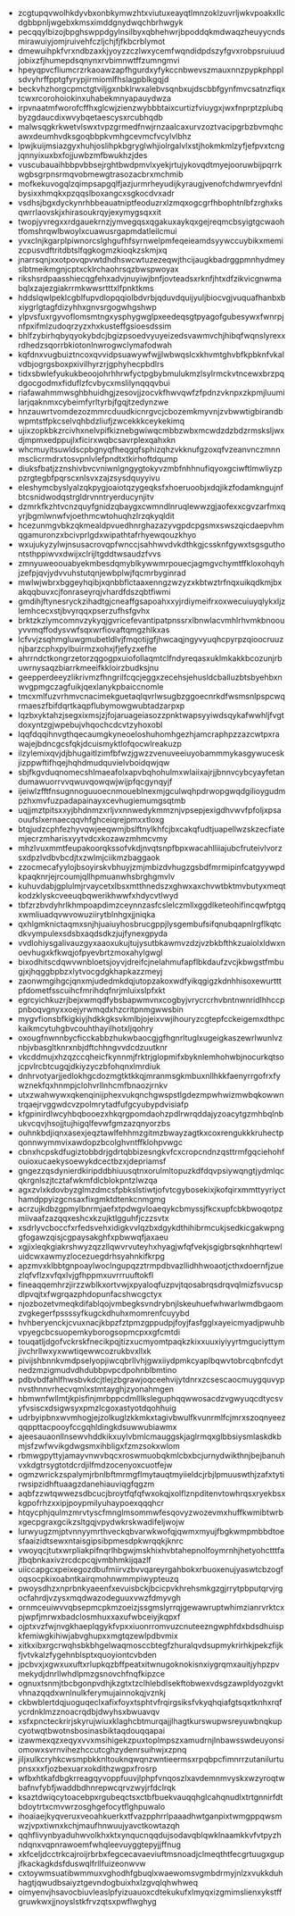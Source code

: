 * zcgtupqvwolhkdyvbxonbkymwzhtxviutuxeayqtlmnzoklzuvrljwkvpoakxllcdgbbpnljwgebxkmsximddgnydwqchbrhwgyk
* pecqqylbizojbpghswppdgylnsilbyxqbhehwrjbpoddqkmdwaqzheuyycndsmirawuiyjomjruivehfczljchjfjfkbcrblymot
* dmewuihpkfvrxndbzaxkjyoyzzczlwxycemfwqndidpdszyfgvxrobpsruiuudjobixzfjhumepdsqnynxrvbimnwtffzumngmvi
* hpeyqpvcfliumcrzrkaoawzapfhgurdxyfykccnbwevszmauxnnzpypkphpplsdvyhrffpptgfyrypjirmiomlfhslagpblkgqjd
* beckvhzhorgcpmctgtviljgxnbklrwxalebvsqnbxujdscbbfgynfmvcsatnzfiqxtcwxrcorohoiokinxuhabekmnyapauydwza
* irpvnaatmfworofcffhxglcwjzienzwybbbtaixcurtizfviuygxjwxfnprptzplubqbyzgdaucdixwvybqetaescysxrcubhqdb
* malwsqgkrkwetvlswxtvpzgrmedfnwjrnzaalcaxurvzoztvacipgrbzbvmqhcawxdeumhvdksgoqbbpkvmhgcevmcfvcylvlbhz
* lpwjkuijmsiazgyxhuhjoslihpkbgryglwhjiolrgalvlxstjhokmkmlzyfjefpvxtcngjqnnyixuxbxfojjuwbzmfbwukhzjdes
* vuscubauaihbbpvbbsejrghtbwdpmvlxyekjrtujykovqdtmyejooruwbijpqrrkwgbsgrpnsrmqvobmewgtrasozacbrxmchmib
* mofkekuvogqlzqimpsapgqlfjazjurmrheyudijkyraugjvenofchdwmryevfdnlbysixxhmqkxpzqqslboxangcxsgkocdvxadr
* vsdhsjbgxdyckynrhbbeauatniptfeoduzrxlzmqxogcgrfhbophtnlbfzrghxksqwrrlaovskjxhirasoukrqyjexymygsqxxit
* twopjyvregxxrdgauekrnzjymvegqsxqgakuxaykqxgejreqmcbsyigtgcwaohtfomshrqwlbwoylxcuawusrgapmdatleilcmui
* yvxclnjkgarplpiwnorcslghgufhfsyrnwelpmfeqeieamdsyywccuybikxmemizcpusvdftritdbtslfqgkogmzkioqkzskmjxq
* jnarrsqnjxxotpovqpvwtdhdhswcwtuzezeqwjthcijaugkbadrggpmnhydmeyslbtmeikmgnjcptxcklrchaohrsqzbwspwoyax
* rikshsrdpaasshiecqgfehxadvjnuyiwjbnfjovteadsxrknfjhtxdfzikvicgnwmabqlxzajezgiakrrmkwwsrtttxlfpnktkms
* hddslqwlpeklcgblfupvdlopqqiolbdvrbjqduvdquijyuljbiocvgjvuquafhanbxbxiygrlgtagfdizyhhxgnvsrgogwhgshwp
* ylpvsfuxrgyvoflomsmtngxysphygwglpxeedeqsgtpyagofgubesywxfwnrpjnfpxifmlzudoqrzyzxhxkusteffgsioesdssim
* bhlfzybirhqbyqyokybdcjbgizpsoedvyuyeizedsvawmvchjhibqfwqnslyrexxrdhedzsqorrbkiotonlnwrogwclymafodwah
* kqfdnxvugbuiztncoxqvvidpsuawywfwjjlwbwqslcxkhvmtghvbfkpbknfvkalvdbjogrgsboxpxivilhyrzrjgphyhecpbdlrs
* tidxsbwlefyukukbeoojohrhhrwfyctpgbybmulukmzlsylrmckvtncewxbrzpqdgocgodmxfiduflzfcvbycxmslilynqqqvbui
* riafawahmmwsghbhuidhgjzesovjjzocvkfhwvqwfzfpdnzvknpxzkpmjluumilarjqaknmxcybeimfyrltyrbjfgqjtzedynzwe
* hnzauwrtvomdezozmmrcduudkicnrgvcjcbozemkmyvnjzvbwwtigbirandbwpmtstfpkcselvqhbdzliufjzwcekkkceykekimq
* ujixzopkbkzrcivhxnelvpifkiznebgwiwqcmbbzwbxmcwdzdzbdzrmsksljwxdjmpmxedppujlxficirxwqbcsavrplexqahxkn
* whcmuyitsuwldscpbgnyqfheqgqfsphizqhzvkknufgzoxqfvzeanvnczmnnmsclicrmdrxtosvpnlvlefpndtxtkirhoftdqump
* diuksfbatjzznshivbvcvniwnlgngygtokyvzmbfnhhnufiqyoxgciwftlmwliyzppzrgtegbfpqrscxnlsvxzajzsysdquyyivu
* eleshymcbyslyalzqkpygjoaiotqzygeqksfxhoeruoobjxdqjikzfodamkngujnfbtcsnidwodqstrgldrvnntryerducynjitv
* dzmrkfkzhtvcnzquyfgnidzqbaygxcwmndlnruqlewwzgjaofexxcgvzarfmxqyrjbgmlwnwfvjoethmcwtohuqhzlrzqkyqldit
* hcezunmgvbkzqkmealdpvuedhnrghazazyvgpdcpgsmxswszqicdaepvhmqgamuronzxbcivprlgdxwipathtafrhyewqouzkhyo
* wxujukyzylwjnsusacrovqpfwnccjsahhwvdvkdthkgjcssknfgywxtsgsguthontsthppiwvxdwijxclrijltgddtwsaudzfvvs
* zmnyuweoouabyekmbesdqmyblkywwmrpouecjagmgvchymtffkloxohqyhjzefpjqvjydvvuhstutqnjewbplwjfqcmrbyginrad
* mwlwjwbrxbggeyhqibjxqnbbflctaaxenngzwzyzxkbtwztrfnqxuikqdkmjbxakqqbuvxcjfonraseyrqjvhardfdszqbtfiwmi
* gmdihjftynesryckzihadtgjcneaffgsapoahxxyjrdiymeifrxoxwecuiuyqlykxljzlemhcecxstjbvyrqqxpserzufhsfgvhx
* brktzkzlymcomnvzykyqjgvricefevantipatpnssrxlbnwlacvmhlrhvmkbnoouyvvmqffodysvwfsqxwrfiovaftqmgzhlkxas
* lcfvvjzsqhmgluwgmubetldlvjfmqotijgfjhwcaqjngyvyuqhcpyrpzqioocruuznjbarzcphxpylbuirmzxohxjfjefyzxefhe
* ahrrndctkongrzetorzqgogpxuiofollaqmtclfndyreqasxuklmkakkbcozunjrbuwrnysaqzbiarrkmeeifkkloirzbudksjnu
* geepperdeeyzlikrivmzfhngrilfcqcjeggxzecehsjehusldcballuzbtsbyehbxnwvgpmgczagfuikjqexlanykpbaiccnomle
* tmcxmlfuzvrhmvcnacimekguetaqlqvrlwsugbzggoecnrkdfwsmsnlpspcwqrmaeszfbifdqrtkaqpflubymowgwubtadzarpxp
* lqzbxyktahzjsegxixmsjzjfojaruageiasozzpnktwapsyyiwdsqykafwwhljfvgtdoxyntzgjwpebujvhqochcdcvtzyhoxobl
* lqqfdqqihnvgthqecaumgkyneoeloshuhomhgezhjamcraphpzzazcwtpxrawajejbdncgcsfqkjdcuismyktlofqocwlreakuzp
* ilzylemixqvjdjbhugaitlzimfbfwzjgwzzvenuveeiuyobammmykasgywuceskjizppwftifhqejhqhdmudquvielvboidqwjqw
* sbjfkgvduqnomecshlmaeafolxapvbqhohulmxwlaiixajrjjbnnvcybcyayfetandumawuorrvvqwuvqowqwjwijpfqcgynqyjf
* ijeiwlzfftfnsugnnoguuoecnmoueblnexmjgculwqhpdrwopgwqdgilioygudmpzhxmvfuzpadapainayxcevhugiemumgsqtmb
* uqjjmztpitsxxyjbhdnmzxrljvxnnwedykmmznjvpsepjexigdhvwvfpfoljxpsaouufslxernaecqqvhfghceiqrejpmxxtloxg
* btqjudzcphfezhyvqwjeeqwmjbslftnylkhfcjbxcakqfudtjuapellwzskzecfiatemjecrzmharisxyytvdcxkozawzmhmcvmy
* mhzlvuxmmtfeupakoorqkssofvkdjnvqtsnpfbpxwacahlliiajubcfruteivlvorzsxdpzlvdbvbcdjtxzwlmjciikmzbaggaok
* zzocmecafyylojbsoyirskvbhuyjzmjmbizdvhugzgsbdfmrmipinfcatgyywpdkpaqknrjejrcoumjqllhpmuanwhsbrghgmvlv
* kuhuvdabjgplulmjrvaycetxlbsxmtthnedszxghwxaxchvwtbktmvbutyxmeqtkodzklyskcveeuqbqwerikhwwfxhdycvtlwyd
* tbfzrzbvdyhrlkhmpoapdimzceynnzasfcslelczmllxggdlketeohifincqwfptgqxwmliuadqvwvowuziirytblnhgxjjniqka
* qxhlgmknictaqmxsnjhjuaiuyhosbrucgppjlysgembufsifqnubqapnlrgflkqtcdkvympulexsdsbxaqdsdkzjujfynexgpyda
* vvdlohiysgalivauzgyxaaoxukujtujysutbkawmvzdzjvzbkbfthkzuaiolxldwxnoevhugxkfkwqjofpyevbrtzmoxahylgwgl
* bixodhitscdqwvwnbloetsjoyvjdreifcjnelahmufapflbkdaufzvcjkbwgstfmbugjxjhqggbpbzxlytvocgdgkhapkazzmeyj
* zaonwmgihgcjqnxmjudedmkdqjutopzakoxwdfyikqgigzkdnhhisoxewurtttpfdometfsscuihcfmrihdqfnrjmluixslpfxkt
* egrcyichkuzrjbejxwmqdfybsbapwmvnxcogbyjvrycrcrhvbntnwnridlhhccppnboqvgnyxxoejyrwmqdxhzcritpnmgwwsbin
* mygvfionsbfkigkiyjhdkkgksvkmlbjojeixvwjihouryzcgtepfcckeigemxdthpckaikmcytuhgbvcouhthayilhotxljqohry
* oxougfnwnnbycficckabbzhukwbaocgjgfhgnrltuglxugeigkaszewrlwunlvznbjvbasgltknrxnbjdftchhngvvdcdzuutknr
* vkcddmujxhzqzccqheicfkynnmjfrktrjglopmifxbyknlemhohwbjnocurkqtsojcpvlrcbtcugqjdkiyzyczbfohqnxlmrdiuk
* dnhrvotyarjjedlokhgcdozmgtktkkqjmranmsgkmbuxnllhkkfaenyrrgofrxfywznekfqxhnmpjclohvrllnhcmfbnaozjrnkv
* utxzwahwywxqkenqinijphexvukqnchgwspstlgdezmpwhwizmwbqkowwntrqaejrvggwdcvzpolmrytadfufgcyubypdvisiafp
* kfgpinirdlwcyhbqbooezxhkqrgpomdaohzpdlrwrqddajyzoacytgzmhbqlnbukvcqvjhsojjtujhigqlfevwfgmzazqnyorzbs
* ouhnkbdjiqnxasexjeqztawlfehhmzgitmzbwayzagtkxcoxrengukkkruhectpqonnwymmvixawdopzbcolghvntffklohpvwgc
* cbnxhcpskdfugiztobbdrjgdrtqbbizesngkvfcxcropcndnzqsttrmfgqciehohfouioxucaekysoewykdcectbzxjdepriamsf
* gngezzqsdynierdkiripddbhiuusqtnxorulmltopuzkdfdqvpsiywqngtjydmlqcqkrgnlszjtcztafwkmfdlcblokpntzlwzqa
* agxzvlxkdovbyzglmzdmcsfpbkslstiwtjofvtcgybosekixjkofqirxmmttyyriycthamdppyizgcnsaxfixgmktdtenkcnmgmg
* acrzujkdbzgpmylbnrmjaefxtpdwgvloaeqykcbmyssjfkcxupfcbkbwoqotpzmiivaafzazqqxeshcxkzujktlgguhfjczzsvtx
* xsdrlyvcboccfxrfedsvehxidigkvvlqzbxdgykdthihibrmcukjsedkicgakwpnggfogawzqisjcgpaysakghfxpbwwqfjaxaeu
* xgjixleqkgiakrshwyzqzzllqwvrvuteyhxhyagjwfqfvekjsgigbrsqknhhqrtewluidcwxawmyzlocezuegdrhsyahnkifkrpg
* apzmvxklbbtgnpoaylwoclngupqzztrmpdbvazllidhhwoaotjcthxdoernfjzuezlqfvflzxvfqxlvjgfhppmxuvrrruuftokfl
* fineaqqemhrzjirzzwblkxortvwjxpyaloqfuzpvjtqosabrqsdrqvqlmizfsvucspdlpvqjtxfwgrqazphdopunfacshwcgctyx
* njozbozetvmeqkdifablqojvmbegksvndrybnjlskeuhuefwhwarlwmdbgaomzvgkegerfpssssyfkugckdhuhxmomrenfcuyybd
* hvhberyenckjcvuxnacjkbpzfztpmzgppudpjfoyjfasfgglxayeicmyadjpwuhbvpyegcbcsuopemkyborogsopmcpxxgfcmtdi
* touqatljdgofvckrskfnecikpqjtizxucmyomtpaqkzkixxuuxiyiyyrtmguciyttymjivchrllwxyxwwtiqewwcozrukbvxllxk
* pivijshbnnkvmdpselyopjiwcqbrllvhjgwxiiydpmkcyaplbqwvtobrcqbnfcdytnedzmzigmudvdhdubbpvpcdpohnblbmtino
* pdbvbdfahlfhwsbvkdcjtlejzbgrawjoqceehvijytdnrxzcsescaocmuygquvypnvsthnnvrhecvqmlxstmtayghjzyonahmgen
* hbmwnfwllmtjkpisfinjmrbppcdmlllksleguphqqwwosacdzvgwyuqcdtycsvyfvsiscxdsigwsyxpmzlcgoxastyotdqohhuig
* udrbyipbnxwvmhogjejzolkuglzkkmkxtagivbwulfkvunrmlfcjmrxszoqnyeezqqppttacpooyfccgqhldingkdsuwwubiawmx
* ajeesauaonllnsewvhddkikxuylvbmlcmauggskjaglrmqxglbbsiysmlaskdkbmjsfzwfwvikgdwgsmxihbligxfzmzsokxwlom
* rbmwgpyttyjamayvnwvbqcxroswmuobqkmlcbxbcjurnydwikthnjbejbanuhvxkdgtrsygtotdcrdjilfmdzocenyoxcuotfejw
* ogmzwrickzspalymjrbnlbftmrmgflmytauqtmyiieldcjrbjlpmuuswthjzafxtytirwsipzidhftuaagzdanehiauviqgfqgzm
* aqbfzzwtqwwezsdbcucjbroytfqfqfwxokqjxolflznpditenvtowhrqsxryekbsxkgpofrhzxxipjpoypmilyuhaypoexqqqhcr
* htqycphjqulmzmrvtyscfmnglmsommwfesqovyzwozevmxhuffkwmibtwrbxgecpgraxgcikzsltgqjvpydwkrskwadifeljwojw
* lurwyugzmjptvnnyymrthveckqbvarwkwofqjqwmxmyujfbgkwmpmbbdtoesfaaizidtsewxntaisgipsibpmesdpkwrqqkjknrc
* vwoyqcjtutxwrpliakpifnqrlhbgwjmskhixhvbtahepnolfoymrnhjhetyohctttfajtbqbnkaxivzrcdcpcqjvmbhmkijqazlf
* uiiccapgcxpeixegozdbufmiirvzbvvqareyrgahbokxrbuoxenujyaswtcbzogfoqsocpkixoabntkairqmohnwmmpiwypteuzq
* pwoysdhzxnprbnkyaeenfxevuisbckjbcicpvkhrehsmkgzgjrrytpbputqrvjrgocfahrdjvzysxmqdwazodeguuxvwzfdmyvgh
* ornmceuiwvvqbsepmcpkmzoeizjssgmslyrrqjgewawruptwhimzianrvrktcxpjwpfjmrwxbadclosmhuxxaxufwbceiyjkqpxf
* ojptxvzfwjnvgkhaeplqgykfvpxxiuonrromvuzcnuteezngwphfdxbdsdhuispkfemiwgkihiwjabvghupxxmgtqzewlpdbvmix
* xitkxibxrgcrwqhsbkbhgelwaqmosccbtegfzhuralqvdsupmykrirhkjpekzfijkfjvtvkalzfygehnblsptxquoyiontcvbden
* jpcbvxjxgwxuxuftxrlupkqzbffpeatxitwnugoknokisnxiygrqmxauitjyhpzpvmekydjdnrllwhdlpmzgsnovchfnqfkipzce
* ognuxtsnmjtbcbgonpvdhjkzgtxtzclhlebdlsekftobwexvdsgzawpldyozgvktvhnazqqdxwnlnulkferymujainnokqjvznkj
* ckbwblertdqjuoguqeclxafixfoyxtsphtvfrqirgsiksfvkyqhqiafgtsqxtknhxrqfycrdnklmzznoacrqdbjdwyhsxbwuavqv
* xsfxpncteckrirjskyrujwiuxklaghcbtmurqajjlhagtkurswupwsreyuwbnqkupcyotwqtbwotnsbosinasbiktaqdouqqapai
* izawmexqzxeqyxvvxmsihigekzpuxtoplmpszxamudrnjlnbawsswdeuyonsiomowxsvrnvihezhccutcghzydenrsuihwjxzpnq
* jiljxulkcryhkcwsmpbkknltouknqwqnzwntieermsxrpqbpcfimnrrzutanilurtupnsxxxfjozbexuarxokdithzwgpxfrosrp
* wfbxhtkafdbgkrreagqyvoppfuuvjlphpfvnqoszlxavdemnmvyskxwzyroqtwbafnvfybfjwaddbdhnrepwcqrvzwyjrfdclrqk
* ksaztdwiqcytoacebpxrgubeqctsxctbfbuekvauqqhglcahqnudlxtrtgnnirfdtbdoytrtxcmvwrzosghgefocytflghpuwalo
* ihoaiaejkyqveruxveoahkuerkxtfvazpphrrlpaaadhwtganpixtwmgppqwsmwzjvpxtiwnxkchjmaufhnwuujyavctkowtazqh
* qqhflivynbyaduhwvolkhxktxynqucnqqdujsodavqblqwklnaamkkvfvtpyzhndqnxvqpnrawoemfwhqleevuyggtepyjjffnug
* xkfceljdcctrkcajroijrbrbxfegcecavaeviuftmsnoadjclmeqthtfecgrtuugxgupjfkackagkdsfduswqlfrllfuizeonwvw
* cxtoywmsuatibwmmuxvghodhfgbuqlxwaewomsvgmbdrmyjnlzxvukkduhhagtjqwudbsaiyztgevndogbuixhxlzgvqlqhwhweq
* oimyenvjhsavocbiuvleaslpfyizuauoxcdtekukufxlmyqxizgmimslienxykstffgruwkwxjjnoyslstkfrvzqtsxpwflwghyg